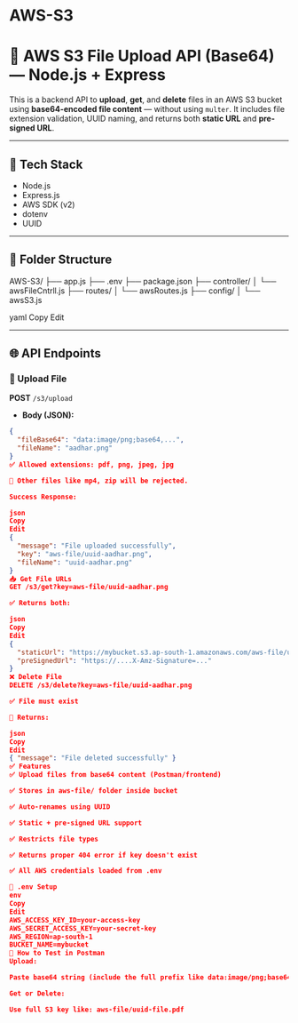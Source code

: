 # AWS-S3

# 📁 AWS S3 File Upload API (Base64) — Node.js + Express

This is a backend API to **upload**, **get**, and **delete** files in an AWS S3 bucket using **base64-encoded file content** — without using `multer`. It includes file extension validation, UUID naming, and returns both **static URL** and **pre-signed URL**.

---

## 🔧 Tech Stack

- Node.js
- Express.js
- AWS SDK (v2)
- dotenv
- UUID

---

## 📁 Folder Structure

AWS-S3/
├── app.js
├── .env
├── package.json
├── controller/
│ └── awsFileCntrll.js
├── routes/
│ └── awsRoutes.js
├── config/
│ └── awsS3.js

yaml
Copy
Edit

---

## 🌐 API Endpoints

### 🔼 Upload File  
**POST** `/s3/upload`

- **Body (JSON):**
```json
{
  "fileBase64": "data:image/png;base64,...", 
  "fileName": "aadhar.png"
}
✅ Allowed extensions: pdf, png, jpeg, jpg

🚫 Other files like mp4, zip will be rejected.

Success Response:

json
Copy
Edit
{
  "message": "File uploaded successfully",
  "key": "aws-file/uuid-aadhar.png",
  "fileName": "uuid-aadhar.png"
}
📥 Get File URLs
GET /s3/get?key=aws-file/uuid-aadhar.png

✅ Returns both:

json
Copy
Edit
{
  "staticUrl": "https://mybucket.s3.ap-south-1.amazonaws.com/aws-file/uuid-aadhar.png",
  "preSignedUrl": "https://....X-Amz-Signature=..."
}
❌ Delete File
DELETE /s3/delete?key=aws-file/uuid-aadhar.png

✅ File must exist

🔁 Returns:

json
Copy
Edit
{ "message": "File deleted successfully" }
✅ Features
✅ Upload files from base64 content (Postman/frontend)

✅ Stores in aws-file/ folder inside bucket

✅ Auto-renames using UUID

✅ Static + pre-signed URL support

✅ Restricts file types

✅ Returns proper 404 error if key doesn't exist

✅ All AWS credentials loaded from .env

🔐 .env Setup
env
Copy
Edit
AWS_ACCESS_KEY_ID=your-access-key
AWS_SECRET_ACCESS_KEY=your-secret-key
AWS_REGION=ap-south-1
BUCKET_NAME=mybucket
🧪 How to Test in Postman
Upload:

Paste base64 string (include the full prefix like data:image/png;base64,...)

Get or Delete:

Use full S3 key like: aws-file/uuid-file.pdf

